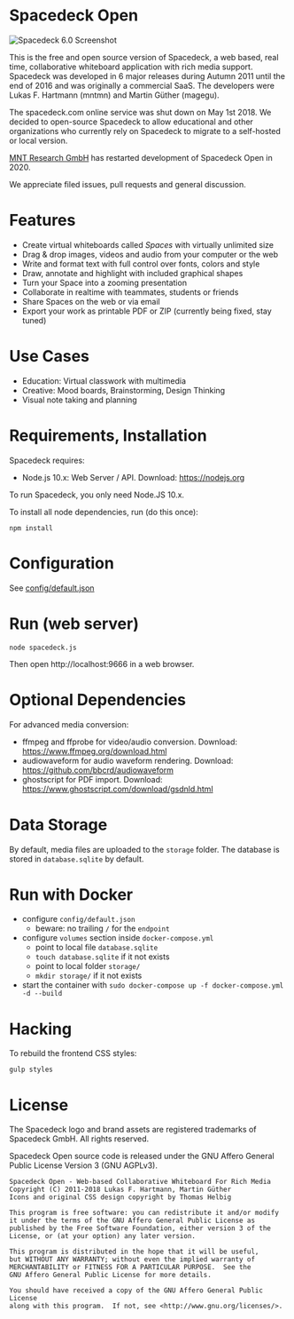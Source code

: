 # Spacedeck Open

![Spacedeck 6.0 Screenshot](/public/images/sd6-screenshot.png)

This is the free and open source version of Spacedeck, a web based, real time, collaborative whiteboard application with rich media support. Spacedeck was developed in 6 major releases during Autumn 2011 until the end of 2016 and was originally a commercial SaaS. The developers were Lukas F. Hartmann (mntmn) and Martin Güther (magegu).

The spacedeck.com online service was shut down on May 1st 2018. We decided to open-source Spacedeck to allow educational and other organizations who currently rely on Spacedeck to migrate to a self-hosted or local version.

[MNT Research GmbH](https://mntre.com) has restarted development of Spacedeck Open in 2020.

We appreciate filed issues, pull requests and general discussion.

# Features

- Create virtual whiteboards called *Spaces* with virtually unlimited size
- Drag & drop images, videos and audio from your computer or the web
- Write and format text with full control over fonts, colors and style
- Draw, annotate and highlight with included graphical shapes
- Turn your Space into a zooming presentation
- Collaborate in realtime with teammates, students or friends
- Share Spaces on the web or via email
- Export your work as printable PDF or ZIP (currently being fixed, stay tuned)

# Use Cases

- Education: Virtual classwork with multimedia
- Creative: Mood boards, Brainstorming, Design Thinking
- Visual note taking and planning

# Requirements, Installation

Spacedeck requires:

- Node.js 10.x: Web Server / API. Download: https://nodejs.org

To run Spacedeck, you only need Node.JS 10.x.

To install all node dependencies, run (do this once):

    npm install

# Configuration

See [config/default.json](config/default.json)

# Run (web server)

    node spacedeck.js

Then open http://localhost:9666 in a web browser.

# Optional Dependencies

For advanced media conversion:

- ffmpeg and ffprobe for video/audio conversion. Download: https://www.ffmpeg.org/download.html
- audiowaveform for audio waveform rendering. Download: https://github.com/bbcrd/audiowaveform
- ghostscript for PDF import. Download: https://www.ghostscript.com/download/gsdnld.html

# Data Storage

By default, media files are uploaded to the ```storage``` folder.
The database is stored in ```database.sqlite``` by default.

# Run with Docker

- configure `config/default.json`
  - beware: no trailing `/` for the `endpoint`
- configure `volumes` section inside `docker-compose.yml`
  - point to local file `database.sqlite`
  - `touch database.sqlite` if it not exists
  - point to local folder `storage/`
  - `mkdir storage/` if it not exists
- start the container with `sudo docker-compose up -f docker-compose.yml -d --build`

# Hacking

To rebuild the frontend CSS styles:

    gulp styles

# License

The Spacedeck logo and brand assets are registered trademarks of Spacedeck GmbH. All rights reserved.

Spacedeck Open source code is released under the GNU Affero General Public License Version 3 (GNU AGPLv3).

    Spacedeck Open - Web-based Collaborative Whiteboard For Rich Media
    Copyright (C) 2011-2018 Lukas F. Hartmann, Martin Güther
    Icons and original CSS design copyright by Thomas Helbig
    
    This program is free software: you can redistribute it and/or modify
    it under the terms of the GNU Affero General Public License as
    published by the Free Software Foundation, either version 3 of the
    License, or (at your option) any later version.

    This program is distributed in the hope that it will be useful,
    but WITHOUT ANY WARRANTY; without even the implied warranty of
    MERCHANTABILITY or FITNESS FOR A PARTICULAR PURPOSE.  See the
    GNU Affero General Public License for more details.

    You should have received a copy of the GNU Affero General Public License
    along with this program.  If not, see <http://www.gnu.org/licenses/>.
